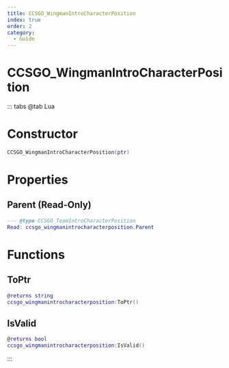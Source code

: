 ```yaml
---
title: CCSGO_WingmanIntroCharacterPosition
index: true
order: 2
category:
  - Guide
---
```


# CCSGO_WingmanIntroCharacterPosition

::: tabs
@tab Lua
# Constructor
```lua
CCSGO_WingmanIntroCharacterPosition(ptr)
```
# Properties
## Parent (Read-Only)
```lua
--- @type CCSGO_TeamIntroCharacterPosition
Read: ccsgo_wingmanintrocharacterposition.Parent
```
# Functions
## ToPtr
```lua
@returns string
ccsgo_wingmanintrocharacterposition:ToPtr()
```
## IsValid
```lua
@returns bool
ccsgo_wingmanintrocharacterposition:IsValid()
```

:::